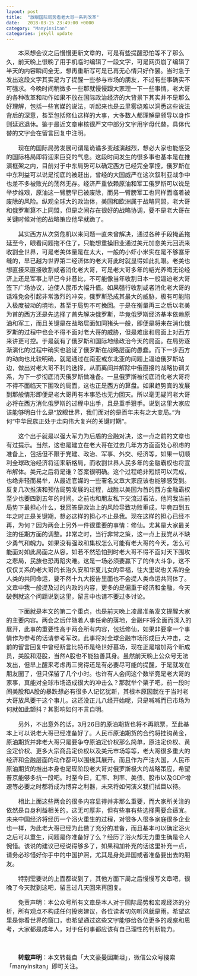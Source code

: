 ```yaml
---
layout: post
title:  "放眼国际局势看老大哥一系列改革"
date:   2018-03-15 23:49:00 +0000
category: "Manyinsitan"
categories: jekyll update
---
```

<style type="text/css">
p{font-size:16px;text-indent:2em;}
.pct100{width:100%;}
.tc{text-align:center;}
.pb10{padding-bottom:10px;}
</style>
<p>
本来想会议之后慢慢更新文章的，可是有些提醒恐怕等不了那么久，前天晚上很晚了用手机临时编辑了一段文字，可是网页崩了编辑了半天的内容瞬间全无，想再重新写可是已再无心情只好作罢。当时急于发出这段文字其实是为了提醒一些参与市场的朋友，不过有些事确实不可强求。今晚时间稍微多一些那就慢慢跟大家理一下一些事情，老大哥的各种改革和动作如果不放在国际政治经济的大背景下其实并不是那么好理解，包括一些官媒的说法，听起来也是云里雾绕难以洞悉这些说法背后的深意，甚至包括修仙这样的大事，大多数人都理解是领导以身作则延迟退休。鉴于最近文章审核很严文中部分文字用字母代替，具体代替的文字会在留言回复中注明。
</p>
<p>
现在的国际局势发展可谓是诡谲多变越演越烈，想必大家也能感受的国际格局即将迎来巨变的气息。这段时间发生的很多事也基本是在推演框架之内，目前对于中东局势可以确定西方已经完全掌控，俄罗斯在中东利益可以说是彻底的被赶出，曾经的大国威严在这次叙利亚战争中也差不多被败光的荡然无存。经济严重依赖原油和军工俄罗斯可以说是举步维艰，原油这一臂膀早已被废除，而另一臂膀军工也同样面临着被废除的风险。纵观全球大的政治体，美国和欧洲属于战略同盟，老大哥和俄罗斯算不上同盟，但是之间存在很好的战略协调，要不是老大哥在关键时候对他的战略策应他早就跪了。
</p>
<p>
其实西方从次贷危机以来问题一直未曾解决，通过各种手段掩盖拖延至今，眼看问题拖不住了，只能想重操旧业通过美元加息美元回流来收割全世界，可是老美体量是在太大，一般的小虾小米实在是不够塞牙缝的，早已越为世界第二经济体的老大哥此时就显得如此扎眼。老美也想直接来直接收割或者消化老大哥，可是老大哥多年的韬光养晦无论经济上还是军事上早已今非昔比，不可能像当年收割日本一般逼迫老大哥签下广场协议，迫使人民币大幅升值。如果强行收割或者消化老大哥的话难免会引起非常激烈的冲突，俄罗斯恐成其最大的威胁，极有可能陷入极度被动的境地，甚至于局势不可挽回。于是在衡量再三之后以老美为首的西方还是先选择了首先解决俄罗斯，毕竟俄罗斯经济基本依赖原油和军工，而且关键是在战略层面如同猪头一般，即便是将来在消化俄罗斯的过程中也会不得不面对老大哥的威胁，但是难度和局面上对西方来讲更可控。于是就有了俄罗斯和国际地缘政治今天的局面。在局势逐渐演化的过程中确实也验证了俄罗斯在战略层面的愚蠢。而下一步西方的动向也比较明确，就是通过在南亚或东北亚的问题上逼迫俄罗斯站边，做出对老大哥不利的选择，从而离间并解除中俄直接的战略协调关系，为下一步彻底消灭俄罗斯做准备。一旦俄罗斯被彻底消化老大哥将不得不面临天下围攻的局面，这也正是西方的算盘。如果趋势真的发展到那般情形即便是老大哥再有本事恐也无力回天。所以毫无疑问老大哥必将在西方消化俄罗斯的过程中出手，且是重手狠手。说到这里大家应该能够明白什么是“放眼世界，我们面对的是百年未有之大变局。”为何“中华民族正处于走向伟大复兴的关键时期”。
</p>
<p>
这个出手就是以强大军力为后盾的金融对决，这一点之前的文章也有过提示。当然，这也是建立在老大哥在过去几年方方面面处心积虑的准备上，包括但不限于党建、政治、军事、外交、经济等，如果一切顺利全球政治经济将迎来新格局，而收割世界人民多年的金融霸权也将宣布解体。美元之后将是谁？答案很明确。这个过程绝非短期可以完成，也绝非轻而易举，从最近官媒的一些署名文章大家应该也能够感受到。反复几次推演和预估局势发展的过程，战胜以美国为首的西方金融霸权至少也要四到五年的时间。之前也和朋友私下交流过看法，他问我当前局势下最担心什么，我回答是政治上的风险导致功败垂成，毕竟四到五年之时正是关键期，想必这样的担心不止是我。现在这样的担心已经不再，为何？因为两会上另外一件很重要的事情：修仙。尤其是大家最关注的任期方面的调整。非常之时，当行非常之策，这一点上我党从不缺少勇气和魄力。如果没有强政和集权怎么可能有老大哥的今天，怎么可能面对如此局面之从容，如若不然恐怕到时老大哥不得不面对天下围攻之悲局，民族也恐再陷灾难。这是一场必须要赢下了的伟大斗争，这不仅仅关系的老大哥的长治久安和华夏儿女的幸福，往大里说也关系的全人类的共同命运，要不然十九大报告里面也不会提人类命运共同体了。文章中我一般提及过的内政的内容，更多的是偏重于经济和金融，今天破例就这个问题说到这里，留言中也请不要过多讨论。
</p>
<p>
下面就是本文的第二个重点，也是前天晚上凌晨准备发文提醒大家的主要内容。两会之后伴随着人事任命的落地，金融FF将全面而深入的展开，此事的重要性高于两会所有内容，包括修仙，如果非要拿一个事情作为参考的话请参考军改。此事将对全球金融市场形成巨大冲击，之前的留言回复中曾经断言比特币是绝世好墓场，现在正是增加两个新成员，美股和港股，当然A股也不能独善其身。虽然前天晚上公众号无法发出，但早上醒来考虑再三觉得还是有必要尽可能的提醒，于是就发在朋友圈了，但只保留了几个小时。也许有人会问这个数毕竟是老大哥的家事，真能对全球市场造成很大的冲击么？那就举个栗子吧，前一段时间美股和A股的暴跌想必有很多人记忆犹新，其根本原因就在于当时老大哥放风要干这个事儿。这还没正儿八经开始呢，只是喊喊而已市场为何就如此颤抖？其影响如何不言自明。
</p>
<p>
另外，不出意外的话，3月26日的原油期货也将不再跳票，至此基本上可以说老大哥已经准备好了。人民币原油期货的合约将挂钩黄金，原油期货并非老大哥只是要争夺原油定价权那么简单，原油定价权、黄金定价权、更多大宗商品定价权以及美元市场等等，老大哥很多重大的经济和金融层面的动作都可以围绕其展开。而且作为产油大国，人民币原油期货的推出本身也是现阶段老大哥对俄罗斯极大的战略策应，希望普京能够多抗一段吧。时至今日，汇率、利率、美债、股市以及GDP增速等必要之时都将成为博弈之利器，未来将如何演义我们拭目以待。
</p>
<p>
相比上面这些两会的很多内容显得并非那么重要，而大家所关注的依然是自身利益相关的，这无可厚非，但有些事有些选择需要合适宜。未来中国经济将经历一个浴火重生的过程，对很多人很多家庭很多企业也一样，为此老大哥已经为此做了充分的准备，而且基本可以确定浴火之后可以重生，问题是你准备好了么？经历了浴火却无力重生确是令人惋惜。该说的建议已经说得够多了，如果稍加补充的话这里补充一点，请务必珍惜好你手中的中国护照，尤其是身处异国或者准备要出去的朋友。
</p>
<p>
特别需要说的上面都说到了，其他方面下周之后慢慢写文章吧，很晚了今天就到这吧，留言过几天回来再回复。
</p>
<p>
免责声明：本公众号所有文章是本人对于国际局势和宏观经济的分析，所有观点不构成任何投资建议，各位读者切勿听风就是雨，希望这里是你看世界的窗口，也希望通过这些文字能够给各位更多的观察和思考，大家都是成年人，对于任何事都应该有自己理性的判断能力。
</p>
<p>
  <br>
</p>
<p style="margin-top:10px;">
  <strong>转载声明</strong>：本文转载自「大文豪曼因斯坦」，微信公众号搜索「manyinsitan」即可关注。
</p>
<p>
  <br>
</p>
